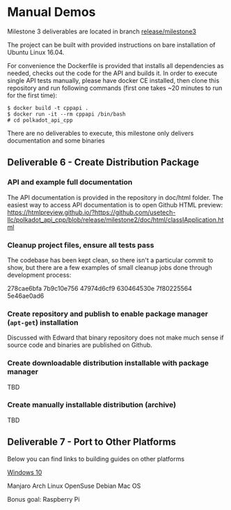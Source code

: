 # Manual Demos

Milestone 3 deliverables are located in branch [release/milestone3](https://github.com/usetech-llc/polkadot_api_cpp/tree/release/milestone3)

The project can be built with provided instructions on bare installation of Ubuntu Linux 16.04.

For convenience the Dockerfile is provided that installs all dependencies as needed, checks out the code for the API and builds it. In order to execute single API tests manually, please have docker CE installed, then clone this repository and run following commands (first one takes ~20 minutes to run for the first time):
```
$ docker build -t cppapi .
$ docker run -it --rm cppapi /bin/bash
# cd polkadot_api_cpp
```

There are no deliverables to execute, this milestone only delivers documentation and some binaries

## Deliverable 6 - Create Distribution Package

### API and example full documentation

The API documentation is provided in the repository in doc/html folder. The easiest way to access API documentation is to open Github HTML preview: https://htmlpreview.github.io/?https://github.com/usetech-llc/polkadot_api_cpp/blob/release/milestone2/doc/html/classIApplication.html

### Cleanup project files, ensure all tests pass

The codebase has been kept clean, so there isn't a particular commit to show, but there are a few examples of small cleanup jobs done through development process:

278cae6bfa
7b9c10e756
47974d6cf9
630464530e
7f80225564
5e46ae0ad6

### Create repository and publish to enable package manager (`apt-get`) installation

Discussed with Edward that binary repository does not make much sense if source code and binaries are published on Github.

### Create downloadable distribution installable with package manager

TBD

### Create manually installable distribution (archive)

TBD

## Deliverable 7 - Port to Other Platforms

Below you can find links to building guides on other platforms

[Windows 10](https://github.com/usetech-llc/polkadot_api_cpp/blob/release/milestone3/doc/ports/windows.md)

Manjaro
Arch Linux
OpenSuse
Debian
Mac OS

Bonus goal: Raspberry Pi
